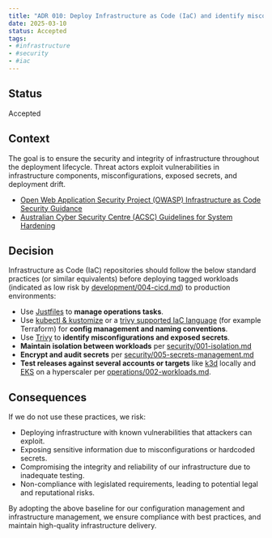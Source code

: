 ```yaml
---
title: "ADR 010: Deploy Infrastructure as Code (IaC) and identify misconfiguration"
date: 2025-03-10
status: Accepted
tags:
- #infrastructure
- #security
- #iac
---
```


## Status

Accepted

## Context

The goal is to ensure the security and integrity of infrastructure throughout the deployment lifecycle. Threat actors exploit vulnerabilities in infrastructure components, misconfigurations, exposed secrets, and deployment drift.

- [Open Web Application Security Project (OWASP) Infrastructure as Code Security Guidance](https://cheatsheetseries.owasp.org/cheatsheets/Infrastructure_as_Code_Security_Cheat_Sheet.html)
- [Australian Cyber Security Centre (ACSC) Guidelines for System Hardening](https://www.cyber.gov.au/resources-business-and-government/essential-cybersecurity/ism/cybersecurity-guidelines/guidelines-system-hardening)

## Decision

Infrastructure as Code (IaC) repositories should follow the below standard practices (or similar equivalents) before deploying tagged workloads (indicated as low risk by [development/004-cicd.md](../development/004-cicd.md)) to production environments:

- Use [Justfiles](https://just.systems/man/en/) to **manage operations tasks**.
- Use [kubectl & kustomize](https://kubectl.docs.kubernetes.io/guides/config_management/) or a [trivy supported IaC language](https://trivy.dev/latest/docs/coverage/iac/) (for example Terraform) for **config management and naming conventions**.
- Use [Trivy](https://trivy.dev/latest/docs/configuration/) to **identify misconfigurations and exposed secrets**.
- **Maintain isolation between workloads** per [security/001-isolation.md](../security/001-isolation.md)
- **Encrypt and audit secrets** per [security/005-secrets-management.md](../security/005-secrets-management.md)
- **Test releases against several accounts or targets** like [k3d](https://k3d.io/stable/) locally and [EKS](https://docs.aws.amazon.com/eks/latest/userguide/quickstart.html) on a hyperscaler per [operations/002-workloads.md](../operations/002-workloads.md).

## Consequences

If we do not use these practices, we risk:

- Deploying infrastructure with known vulnerabilities that attackers can exploit.
- Exposing sensitive information due to misconfigurations or hardcoded secrets.
- Compromising the integrity and reliability of our infrastructure due to inadequate testing.
- Non-compliance with legislated requirements, leading to potential legal and reputational risks.

By adopting the above baseline for our configuration management and infrastructure management, we ensure compliance with best practices, and maintain high-quality infrastructure delivery.
